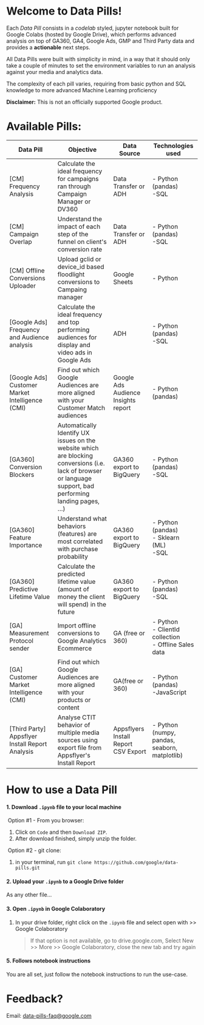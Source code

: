 # Welcome to Data Pills!

Each _Data Pill_ consists in a _codelab_ styled, jupyter notebook built for Google Colabs (hosted by Google Drive), which performs advanced analysis on top of GA360, GA4, Google Ads, GMP and Third Party data and provides a **actionable** next steps.

All Data Pills were built with simplicity in mind, in a way that it should only take a couple of minutes to set the environment variables to run an analysis against your media and analytics data.

The complexity of each pill varies, requiring from basic python and SQL knowledge to more advanced Machine Learning proficiency

**Disclaimer:** This is not an officially supported Google product.

# Available Pills:

| Data Pill                                       | Objective                                                                                                                                                  | Data Source                          | Technologies used                                            |
| ----------------------------------------------- | ---------------------------------------------------------------------------------------------------------------------------------------------------------- | ------------------------------------ | ------------------------------------------------------------ |
| [CM] Frequency Analysis                         | Calculate the ideal frequency for campaigns ran through Campaign Manager or DV360                                                                          | Data Transfer or ADH                 | - Python (pandas)<br>-SQL                                    |
| [CM] Campaign Overlap                           | Understand the impact of each step of the funnel on client's conversion rate                                                                               | Data Transfer or ADH                 | - Python (pandas)<br>-SQL                                    |
| [CM] Offline Conversions Uploader               | Upload gclid or device_id based floodlight conversions to Campaing manager                                                                                 | Google Sheets                        | - Python                                                     |
| [Google Ads] Frequency and Audience analysis    | Calculate the ideal frequency and top performing audiences for display and video ads in Google Ads                                                         | ADH                                  | - Python (pandas)<br>-SQL                                    |
| [Google Ads] Customer Market Intelligence (CMI) | Find out which Google Audiences are more aligned with your Customer Match audiences                                                                        | Google Ads Audience Insights report  | - Python (pandas)                                            |
| [GA360] Conversion Blockers                     | Automatically Identify UX issues on the website which are blocking conversions (i.e. lack of browser or language support, bad performing landing pages, …) | GA360 export to BigQuery             | - Python (pandas)<br>-SQL                                    |
| [GA360] Feature Importance                      | Understand what behaviors (features) are most correlated with purchase probability                                                                         | GA360 export to BigQuery             | - Python (pandas)<br> - Sklearn (ML)<br>-SQL                 |
| [GA360] Predictive Lifetime Value               | Calculate the predicted lifetime value (amount of money the client will spend) in the future                                                               | GA360 export to BigQuery             | - Python (pandas)<br>-SQL                                    |
| [GA] Measurement Protocol sender                | Import offline conversions to Google Analytics Ecommerce                                                                                                   | GA (free or 360)                     | - Python <br> - ClientId collection<br> - Offline Sales data |
| [GA] Customer Market Intelligence (CMI)         | Find out which Google Audiences are more aligned with your products or content                                                                             | GA(free or 360)                      | - Python (pandas)<br>-JavaScript                             |
| [Third Party] Appsflyer Install Report Analysis | Analyse CTIT behavior of multiple media sources using export file from Appsflyer's Install Report                                                          | Appsflyers Install Report CSV Export | - Python (numpy, pandas, seaborn, matplotlib)<br>            |

# How to use a Data Pill

#### 1. Download `.ipynb` file to your local machine

&nbsp;Option #1 - From you browser:

1. Click on `Code` and then `Download ZIP`.
2. After download finished, simply unzip the folder.

&nbsp;Option #2 - git clone:

1. in your terminal, run `git clone https://github.com/google/data-pills.git`

#### 2. Upload your `.ipynb` to a Google Drive folder

As any other file...

#### 3. Open `.ipynb` in Google Colaboratory

1. In your drive folder, right click on the `.ipynb` file and select open with >> Google Colaboratory
   > If that option is not available, go to drive.google.com, Select New >> More >> Google Colaboratory, close the new tab and try again

#### 5. Follows notebook instructions

You are all set, just follow the notebook instructions to run the use-case.

# Feedback?

Email: data-pills-faq@google.com
